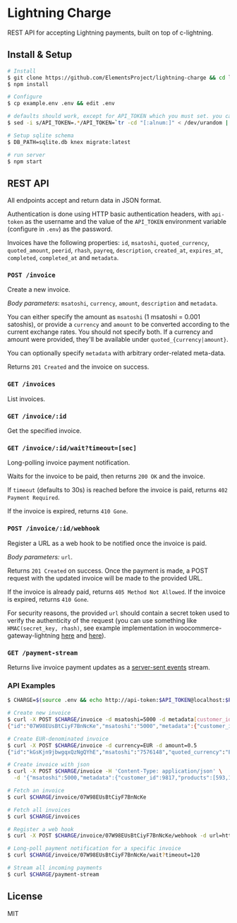 # Lightning Charge

REST API for accepting Lightning payments, built on top of c-lightning.

## Install & Setup

```bash
# Install
$ git clone https://github.com/ElementsProject/lightning-charge && cd lightning-charge
$ npm install

# Configure
$ cp example.env .env && edit .env

# defaults should work, except for API_TOKEN which you must set. you can use:
$ sed -i s/API_TOKEN=.*/API_TOKEN=`tr -cd "[:alnum:]" < /dev/urandom | head -c 64`/ .env

# Setup sqlite schema
$ DB_PATH=sqlite.db knex migrate:latest

# run server
$ npm start
```

## REST API

All endpoints accept and return data in JSON format.

Authentication is done using HTTP basic authentication headers, with `api-token` as the username and
the value of the `API_TOKEN` environment variable (configure in `.env`) as the password.

Invoices have the following properties: `id`, `msatoshi`, `quoted_currency`, `quoted_amount`, `peerid`, `rhash`, `payreq`, `description`, `created_at`, `expires_at`, `completed`, `completed_at` and `metadata`.

### `POST /invoice`

Create a new invoice.

*Body parameters*: `msatoshi`, `currency`, `amount`, `description` and `metadata`.

You can either specify the amount as `msatoshi` (1 msatoshi = 0.001 satoshis),
or provide a `currency` and `amount` to be converted according to the current exchange rates.
You should not specify both.
If a currency and amount were provided, they'll be available under `quoted_{currency|amount}`.

You can optionally specify `metadata` with arbitrary order-related meta-data.

Returns `201 Created` and the invoice on success.

### `GET /invoices`

List invoices.

### `GET /invoice/:id`

Get the specified invoice.

### `GET /invoice/:id/wait?timeout=[sec]`

Long-polling invoice payment notification.

Waits for the invoice to be paid, then returns `200 OK` and the invoice.

If `timeout` (defaults to 30s) is reached before the invoice is paid, returns `402 Payment Required`.

If the invoice is expired, returns `410 Gone`.

### `POST /invoice/:id/webhook`

Register a URL as a web hook to be notified once the invoice is paid.

*Body parameters:* `url`.

Returns `201 Created` on success. Once the payment is made, a POST request with the updated invoice will be made to the provided URL.

If the invoice is already paid, returns `405 Method Not Allowed`. If the invoice is expired, returns `410 Gone`.

For security reasons, the provided `url` should contain a secret token used to verify the authenticity of the request (you can use something like `HMAC(secret_key, rhash)`,
see example implementation in woocommerce-gateway-lightning [here](https://github.com/ElementsProject/woocommerce-gateway-lightning/blob/4051a70147a01b4387598a9facd9c00cae4981f8/woocommerce-gateway-lightning.php#L182-L193)
and [here](https://github.com/ElementsProject/woocommerce-gateway-lightning/blob/4051a70147a01b4387598a9facd9c00cae4981f8/woocommerce-gateway-lightning.php#L119)).

### `GET /payment-stream`

Returns live invoice payment updates as a [server-sent events](https://developer.mozilla.org/en-US/docs/Web/API/Server-sent_events/Using_server-sent_events) stream.

### API Examples

```bash
$ CHARGE=$(source .env && echo http://api-token:$API_TOKEN@localhost:$PORT)

# Create new invoice
$ curl -X POST $CHARGE/invoice -d msatoshi=5000 -d metadata[customer_id]=9817 -d metadata[product_id]=7189
{"id":"07W98EUsBtCiyF7BnNcKe","msatoshi":"5000","metadata":{"customer_id":9817,"product_id":7189},"rhash":"3e449cc84d6b2b39df8e375d3cec0d2910e822346f782dc5eb97fea595c175b5","payreq":"lntb500n1pdq55z6pp58ezfejzddv4nnhuwxawnemqd9ygwsg35dauzm30tjll2t9wpwk6sdq0d3hz6um5wf5kkegcqpxpc06kpsp56fjh0jslhatp6kzmp8yxsgdjcfqqckdrrv0n840zqpx496qu5xenrzedlyatesl98dzdt5qcgkjd3l6vhax425jetq2h3gqz2enhk","completed":false,"created_at":1510625370087}

# Create EUR-denominated invoice
$ curl -X POST $CHARGE/invoice -d currency=EUR -d amount=0.5
{"id":"kGsKjn9jbwgqxQzNgQYhE","msatoshi":"7576148","quoted_currency":"EUR","quoted_amount":"0.5", ...}

# Create invoice with json
$ curl -X POST $CHARGE/invoice -H 'Content-Type: application/json' \
  -d '{"msatoshi":5000,"metadata":{"customer_id":9817,"products":[593,182]}'

# Fetch an invoice
$ curl $CHARGE/invoice/07W98EUsBtCiyF7BnNcKe

# Fetch all invoices
$ curl $CHARGE/invoices

# Register a web hook
$ curl -X POST $CHARGE/invoice/07W98EUsBtCiyF7BnNcKe/webhook -d url=https://requestb.in/pfqcmgpf

# Long-poll payment notification for a specific invoice
$ curl $CHARGE/invoice/07W98EUsBtCiyF7BnNcKe/wait?timeout=120

# Stream all incoming payments
$ curl $CHARGE/payment-stream
```

## License

MIT
